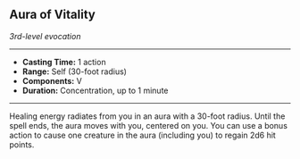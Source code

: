 ## Aura of Vitality
*3rd-level evocation*
___
- **Casting Time:** 1 action
- **Range:** Self (30-foot radius)
- **Components:** V
- **Duration:** Concentration, up to 1 minute
---
Healing energy radiates from you in an aura with a 30-foot radius. Until the spell ends, the aura moves with you, centered on you. You can use a bonus action to cause one creature in the aura (including you) to regain 2d6 hit points.